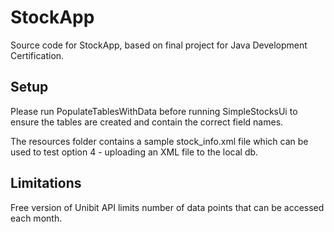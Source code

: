 # StockApp
Source code for StockApp, based on final project for Java Development Certification.

## Setup
Please run PopulateTablesWithData before running SimpleStocksUi to ensure
the tables are created and contain the correct field names.

The resources folder contains a sample stock_info.xml file which can be used to test
option 4 - uploading an XML file to the local db.

## Limitations
Free version of Unibit API limits number of data points that can be accessed each month.
